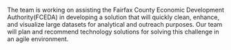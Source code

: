 The team is working on assisting the Fairfax County Economic Development Authority(FCEDA) in developing a solution that will quickly clean, enhance, and visualize large datasets for analytical and outreach purposes. Our team will plan and recommend technology solutions for solving this challenge in an agile environment.

